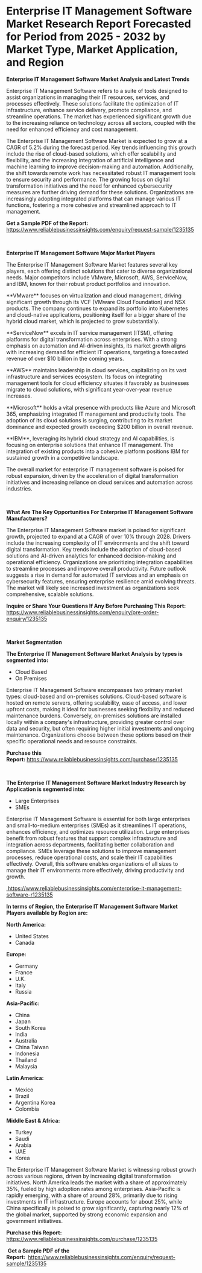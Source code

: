 <p><h1>Enterprise IT Management Software Market Research Report Forecasted for Period from 2025 -  2032 by Market Type, Market Application, and Region</h1></p><p><strong>Enterprise IT Management Software Market Analysis and Latest Trends</strong></p>
<p><p>Enterprise IT Management Software refers to a suite of tools designed to assist organizations in managing their IT resources, services, and processes effectively. These solutions facilitate the optimization of IT infrastructure, enhance service delivery, promote compliance, and streamline operations. The market has experienced significant growth due to the increasing reliance on technology across all sectors, coupled with the need for enhanced efficiency and cost management.</p><p>The Enterprise IT Management Software Market is expected to grow at a CAGR of 5.2% during the forecast period. Key trends influencing this growth include the rise of cloud-based solutions, which offer scalability and flexibility, and the increasing integration of artificial intelligence and machine learning to improve decision-making and automation. Additionally, the shift towards remote work has necessitated robust IT management tools to ensure security and performance. The growing focus on digital transformation initiatives and the need for enhanced cybersecurity measures are further driving demand for these solutions. Organizations are increasingly adopting integrated platforms that can manage various IT functions, fostering a more cohesive and streamlined approach to IT management.</p></p>
<p><strong>Get a Sample PDF of the Report:&nbsp;</strong> <a href="https://www.reliablebusinessinsights.com/enquiry/request-sample/1235135?utm_campaign=2458&utm_medium=2&utm_source=Github&utm_content=ia&utm_term=19042025&utm_id=enterprise-it-management-software">https://www.reliablebusinessinsights.com/enquiry/request-sample/1235135</a></p>
<p>&nbsp;</p>
<p><strong>Enterprise IT Management Software Major Market Players</strong></p>
<p><p>The Enterprise IT Management Software Market features several key players, each offering distinct solutions that cater to diverse organizational needs. Major competitors include VMware, Microsoft, AWS, ServiceNow, and IBM, known for their robust product portfolios and innovation.</p><p>**VMware** focuses on virtualization and cloud management, driving significant growth through its VCF (VMware Cloud Foundation) and NSX products. The company continues to expand its portfolio into Kubernetes and cloud-native applications, positioning itself for a bigger share of the hybrid cloud market, which is projected to grow substantially.</p><p>**ServiceNow** excels in IT service management (ITSM), offering platforms for digital transformation across enterprises. With a strong emphasis on automation and AI-driven insights, its market growth aligns with increasing demand for efficient IT operations, targeting a forecasted revenue of over $10 billion in the coming years.</p><p>**AWS** maintains leadership in cloud services, capitalizing on its vast infrastructure and services ecosystem. Its focus on integrating management tools for cloud efficiency situates it favorably as businesses migrate to cloud solutions, with significant year-over-year revenue increases.</p><p>**Microsoft** holds a vital presence with products like Azure and Microsoft 365, emphasizing integrated IT management and productivity tools. The adoption of its cloud solutions is surging, contributing to its market dominance and expected growth exceeding $200 billion in overall revenue.</p><p>**IBM**, leveraging its hybrid cloud strategy and AI capabilities, is focusing on enterprise solutions that enhance IT management. The integration of existing products into a cohesive platform positions IBM for sustained growth in a competitive landscape.</p><p>The overall market for enterprise IT management software is poised for robust expansion, driven by the acceleration of digital transformation initiatives and increasing reliance on cloud services and automation across industries.</p></p>
<p>&nbsp;</p>
<p><strong>What Are The Key Opportunities For Enterprise IT Management Software Manufacturers?</strong></p>
<p><p>The Enterprise IT Management Software market is poised for significant growth, projected to expand at a CAGR of over 10% through 2028. Drivers include the increasing complexity of IT environments and the shift toward digital transformation. Key trends include the adoption of cloud-based solutions and AI-driven analytics for enhanced decision-making and operational efficiency. Organizations are prioritizing integration capabilities to streamline processes and improve overall productivity. Future outlook suggests a rise in demand for automated IT services and an emphasis on cybersecurity features, ensuring enterprise resilience amid evolving threats. The market will likely see increased investment as organizations seek comprehensive, scalable solutions.</p></p>
<p><strong>Inquire or Share Your Questions If Any Before Purchasing This Report:</strong> <a href="https://www.reliablebusinessinsights.com/enquiry/pre-order-enquiry/1235135?utm_campaign=2458&utm_medium=2&utm_source=Github&utm_content=ia&utm_term=19042025&utm_id=enterprise-it-management-software">https://www.reliablebusinessinsights.com/enquiry/pre-order-enquiry/1235135</a></p>
<p>&nbsp;</p>
<p><strong>Market Segmentation</strong></p>
<p><strong>The Enterprise IT Management Software Market Analysis by types is segmented into:</strong></p>
<p><ul><li>Cloud Based</li><li>On Premises</li></ul></p>
<p><p>Enterprise IT Management Software encompasses two primary market types: cloud-based and on-premises solutions. Cloud-based software is hosted on remote servers, offering scalability, ease of access, and lower upfront costs, making it ideal for businesses seeking flexibility and reduced maintenance burdens. Conversely, on-premises solutions are installed locally within a company's infrastructure, providing greater control over data and security, but often requiring higher initial investments and ongoing maintenance. Organizations choose between these options based on their specific operational needs and resource constraints.</p></p>
<p><strong>Purchase this Report:&nbsp;</strong><a href="https://www.reliablebusinessinsights.com/purchase/1235135?utm_campaign=2458&utm_medium=2&utm_source=Github&utm_content=ia&utm_term=19042025&utm_id=enterprise-it-management-software">https://www.reliablebusinessinsights.com/purchase/1235135</a></p>
<p>&nbsp;</p>
<p><strong>The Enterprise IT Management Software Market Industry Research by Application is segmented into:</strong></p>
<p><ul><li>Large Enterprises</li><li>SMEs</li></ul></p>
<p><p>Enterprise IT Management Software is essential for both large enterprises and small-to-medium enterprises (SMEs) as it streamlines IT operations, enhances efficiency, and optimizes resource utilization. Large enterprises benefit from robust features that support complex infrastructure and integration across departments, facilitating better collaboration and compliance. SMEs leverage these solutions to improve management processes, reduce operational costs, and scale their IT capabilities effectively. Overall, this software enables organizations of all sizes to manage their IT environments more effectively, driving productivity and growth.</p></p>
<p><a href="https://www.reliablebusinessinsights.com/enterprise-it-management-software-r1235135?utm_campaign=2458&utm_medium=2&utm_source=Github&utm_content=ia&utm_term=19042025&utm_id=enterprise-it-management-software">&nbsp;https://www.reliablebusinessinsights.com/enterprise-it-management-software-r1235135</a></p>
<p><strong>In terms of Region, the Enterprise IT Management Software Market Players available by Region are:</strong></p>
<p>
    <p> <strong> North America: </strong>
        <ul>
            <li>United States</li>
            <li>Canada</li>
        </ul>
        </p> 
    <p> <strong> Europe: </strong>
        <ul>
            <li>Germany</li>
            <li>France</li>
            <li>U.K.</li>
            <li>Italy</li>
            <li>Russia</li>
        </ul>
        </p> 
    <p> <strong> Asia-Pacific: </strong>
        <ul>
            <li>China</li>
            <li>Japan</li>
            <li>South Korea</li>
            <li>India</li>
            <li>Australia</li>
            <li>China Taiwan</li>
            <li>Indonesia</li>
            <li>Thailand</li>
            <li>Malaysia</li>
        </ul>
        </p> 
    <p> <strong> Latin America: </strong>
        <ul>
            <li>Mexico</li>
            <li>Brazil</li>
            <li>Argentina Korea</li>
            <li>Colombia</li>
        </ul>
        </p> 
    <p> <strong> Middle East & Africa: </strong>
        <ul>
            <li>Turkey</li>
            <li>Saudi</li>
            <li>Arabia</li>
            <li>UAE</li>
            <li>Korea</li>
        </ul>
    </p>
    </p>
<p><p>The Enterprise IT Management Software Market is witnessing robust growth across various regions, driven by increasing digital transformation initiatives. North America leads the market with a share of approximately 35%, fueled by high adoption rates among enterprises. Asia-Pacific is rapidly emerging, with a share of around 28%, primarily due to rising investments in IT infrastructure. Europe accounts for about 25%, while China specifically is poised to grow significantly, capturing nearly 12% of the global market, supported by strong economic expansion and government initiatives.</p></p>
<p><strong>Purchase this Report: </strong><a href="https://www.reliablebusinessinsights.com/purchase/1235135?utm_campaign=2458&utm_medium=2&utm_source=Github&utm_content=ia&utm_term=19042025&utm_id=enterprise-it-management-software">https://www.reliablebusinessinsights.com/purchase/1235135</a></p>
<p>&nbsp;<strong>Get a Sample PDF of the Report:&nbsp;&nbsp;</strong><a href="https://www.reliablebusinessinsights.com/enquiry/request-sample/1235135?utm_campaign=2458&utm_medium=2&utm_source=Github&utm_content=ia&utm_term=19042025&utm_id=enterprise-it-management-software">https://www.reliablebusinessinsights.com/enquiry/request-sample/1235135</a></p>
<p><strong></strong></p>
<p><p></p><p></p><p></p></p>